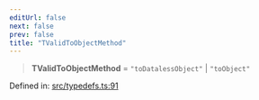 ```yaml
---
editUrl: false
next: false
prev: false
title: "TValidToObjectMethod"
---
```


> **TValidToObjectMethod** = `"toDatalessObject"` \| `"toObject"`

Defined in: [src/typedefs.ts:91](https://github.com/fabricjs/fabric.js/blob/9a792f4b7b8031f02ec7ea4ce8c99f810e45cfec/src/typedefs.ts#L91)

